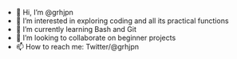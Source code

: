 - 👋 Hi, I’m @grhjpn
- 👀 I’m interested in exploring coding and all its practical functions
- 🌱 I’m currently learning Bash and Git
- 💞️ I’m looking to collaborate on beginner projects
- 📫 How to reach me: Twitter/@grhjpn

<!---
grhjpn/grhjpn is a ✨ special ✨ repository because its `README.md` (this file) appears on your GitHub profile.
You can click the Preview link to take a look at your changes.
--->
